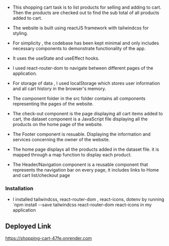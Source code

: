 
* This shopping cart task is to list products for selling and adding to cart. Then the products are checked out to find the sub total of all products added to cart. 

* The website is built using reactJS framework with tailwindcss for styling.

* For simplicity , the codebase has been kept minimal and only includes necessary components to demonstrate functionality of the app. 

* It uses the useState and useEffect hooks.

* I used react-router-dom to navigate  between different pages of the application.

* For storage of data , I used localStorage which stores user information and all cart history in the browser's memory.

* The component folder in the src folder contains all components representing the pages of the website.

* The check-out component is the page displaying all cart items added to cart, the dataset component is a JavaScript file displaying all the products on the home page of the website.

* The Footer component is resuable. Displaying the information and services concerning the owner of the website.

* The home page displays all the products added in the dataset file. it is mapped through a map function to display each product.

* The Header/Navigation component is a reusable component that represents the navigation bar on every page, it includes links to Home and cart list/checkout page

### Installation

* I installed tailwindcss, react-router-dom , react-icons, dotenv  by running `npm install --save tailwindcss react-router-dom react-icons in my application

## Deployed Link

https://shopping-cart-47fe.onrender.com

